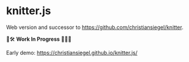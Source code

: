 # knitter.js

Web version and successor to https://github.com/christiansiegel/knitter.

:construction::hammer_and_wrench: **Work In Progress** :construction_worker::construction_worker_woman:

Early demo: https://christiansiegel.github.io/knitter.js/
